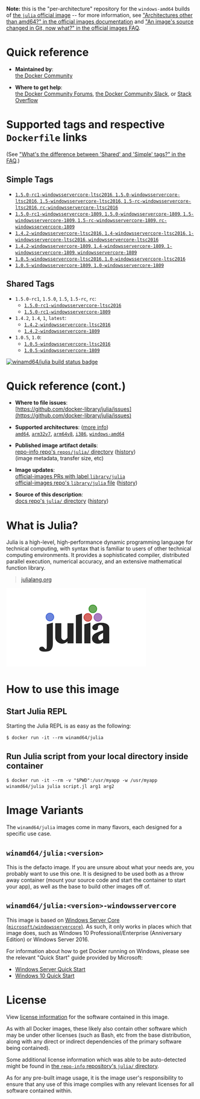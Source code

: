 <!--

********************************************************************************

WARNING:

    DO NOT EDIT "julia/README.md"

    IT IS AUTO-GENERATED

    (from the other files in "julia/" combined with a set of templates)

********************************************************************************

-->

**Note:** this is the "per-architecture" repository for the `windows-amd64` builds of [the `julia` official image](https://hub.docker.com/_/julia) -- for more information, see ["Architectures other than amd64?" in the official images documentation](https://github.com/docker-library/official-images#architectures-other-than-amd64) and ["An image's source changed in Git, now what?" in the official images FAQ](https://github.com/docker-library/faq#an-images-source-changed-in-git-now-what).

# Quick reference

-	**Maintained by**:  
	[the Docker Community](https://github.com/docker-library/julia)

-	**Where to get help**:  
	[the Docker Community Forums](https://forums.docker.com/), [the Docker Community Slack](https://dockr.ly/slack), or [Stack Overflow](https://stackoverflow.com/search?tab=newest&q=docker)

# Supported tags and respective `Dockerfile` links

(See ["What's the difference between 'Shared' and 'Simple' tags?" in the FAQ](https://github.com/docker-library/faq#whats-the-difference-between-shared-and-simple-tags).)

## Simple Tags

-	[`1.5.0-rc1-windowsservercore-ltsc2016`, `1.5.0-windowsservercore-ltsc2016`, `1.5-windowsservercore-ltsc2016`, `1.5-rc-windowsservercore-ltsc2016`, `rc-windowsservercore-ltsc2016`](https://github.com/docker-library/julia/blob/6a716f3d1f28aaafce298c33e27a053443eec6fb/1.5-rc/windows/windowsservercore-ltsc2016/Dockerfile)
-	[`1.5.0-rc1-windowsservercore-1809`, `1.5.0-windowsservercore-1809`, `1.5-windowsservercore-1809`, `1.5-rc-windowsservercore-1809`, `rc-windowsservercore-1809`](https://github.com/docker-library/julia/blob/6a716f3d1f28aaafce298c33e27a053443eec6fb/1.5-rc/windows/windowsservercore-1809/Dockerfile)
-	[`1.4.2-windowsservercore-ltsc2016`, `1.4-windowsservercore-ltsc2016`, `1-windowsservercore-ltsc2016`, `windowsservercore-ltsc2016`](https://github.com/docker-library/julia/blob/a427b70887e18776bf16b3f06bfc136a65392690/1.4/windows/windowsservercore-ltsc2016/Dockerfile)
-	[`1.4.2-windowsservercore-1809`, `1.4-windowsservercore-1809`, `1-windowsservercore-1809`, `windowsservercore-1809`](https://github.com/docker-library/julia/blob/a427b70887e18776bf16b3f06bfc136a65392690/1.4/windows/windowsservercore-1809/Dockerfile)
-	[`1.0.5-windowsservercore-ltsc2016`, `1.0-windowsservercore-ltsc2016`](https://github.com/docker-library/julia/blob/fc3c116c6fe19f870091df6843ed63a37f6c291b/1.0/windows/windowsservercore-ltsc2016/Dockerfile)
-	[`1.0.5-windowsservercore-1809`, `1.0-windowsservercore-1809`](https://github.com/docker-library/julia/blob/fc3c116c6fe19f870091df6843ed63a37f6c291b/1.0/windows/windowsservercore-1809/Dockerfile)

## Shared Tags

-	`1.5.0-rc1`, `1.5.0`, `1.5`, `1.5-rc`, `rc`:
	-	[`1.5.0-rc1-windowsservercore-ltsc2016`](https://github.com/docker-library/julia/blob/6a716f3d1f28aaafce298c33e27a053443eec6fb/1.5-rc/windows/windowsservercore-ltsc2016/Dockerfile)
	-	[`1.5.0-rc1-windowsservercore-1809`](https://github.com/docker-library/julia/blob/6a716f3d1f28aaafce298c33e27a053443eec6fb/1.5-rc/windows/windowsservercore-1809/Dockerfile)
-	`1.4.2`, `1.4`, `1`, `latest`:
	-	[`1.4.2-windowsservercore-ltsc2016`](https://github.com/docker-library/julia/blob/a427b70887e18776bf16b3f06bfc136a65392690/1.4/windows/windowsservercore-ltsc2016/Dockerfile)
	-	[`1.4.2-windowsservercore-1809`](https://github.com/docker-library/julia/blob/a427b70887e18776bf16b3f06bfc136a65392690/1.4/windows/windowsservercore-1809/Dockerfile)
-	`1.0.5`, `1.0`:
	-	[`1.0.5-windowsservercore-ltsc2016`](https://github.com/docker-library/julia/blob/fc3c116c6fe19f870091df6843ed63a37f6c291b/1.0/windows/windowsservercore-ltsc2016/Dockerfile)
	-	[`1.0.5-windowsservercore-1809`](https://github.com/docker-library/julia/blob/fc3c116c6fe19f870091df6843ed63a37f6c291b/1.0/windows/windowsservercore-1809/Dockerfile)

[![winamd64/julia build status badge](https://img.shields.io/jenkins/s/https/doi-janky.infosiftr.net/job/multiarch/job/windows-amd64/job/julia.svg?label=winamd64/julia%20%20build%20job)](https://doi-janky.infosiftr.net/job/multiarch/job/windows-amd64/job/julia/)

# Quick reference (cont.)

-	**Where to file issues**:  
	[https://github.com/docker-library/julia/issues](https://github.com/docker-library/julia/issues)

-	**Supported architectures**: ([more info](https://github.com/docker-library/official-images#architectures-other-than-amd64))  
	[`amd64`](https://hub.docker.com/r/amd64/julia/), [`arm32v7`](https://hub.docker.com/r/arm32v7/julia/), [`arm64v8`](https://hub.docker.com/r/arm64v8/julia/), [`i386`](https://hub.docker.com/r/i386/julia/), [`windows-amd64`](https://hub.docker.com/r/winamd64/julia/)

-	**Published image artifact details**:  
	[repo-info repo's `repos/julia/` directory](https://github.com/docker-library/repo-info/blob/master/repos/julia) ([history](https://github.com/docker-library/repo-info/commits/master/repos/julia))  
	(image metadata, transfer size, etc)

-	**Image updates**:  
	[official-images PRs with label `library/julia`](https://github.com/docker-library/official-images/pulls?q=label%3Alibrary%2Fjulia)  
	[official-images repo's `library/julia` file](https://github.com/docker-library/official-images/blob/master/library/julia) ([history](https://github.com/docker-library/official-images/commits/master/library/julia))

-	**Source of this description**:  
	[docs repo's `julia/` directory](https://github.com/docker-library/docs/tree/master/julia) ([history](https://github.com/docker-library/docs/commits/master/julia))

# What is Julia?

Julia is a high-level, high-performance dynamic programming language for technical computing, with syntax that is familiar to users of other technical computing environments. It provides a sophisticated compiler, distributed parallel execution, numerical accuracy, and an extensive mathematical function library.

> [julialang.org](http://julialang.org/)

![logo](https://raw.githubusercontent.com/docker-library/docs/520519ad7db3ea9fd5d3590e836c839a0ffd6f19/julia/logo.png)

# How to use this image

## Start Julia REPL

Starting the Julia REPL is as easy as the following:

```console
$ docker run -it --rm winamd64/julia
```

## Run Julia script from your local directory inside container

```console
$ docker run -it --rm -v "$PWD":/usr/myapp -w /usr/myapp winamd64/julia julia script.jl arg1 arg2
```

# Image Variants

The `winamd64/julia` images come in many flavors, each designed for a specific use case.

## `winamd64/julia:<version>`

This is the defacto image. If you are unsure about what your needs are, you probably want to use this one. It is designed to be used both as a throw away container (mount your source code and start the container to start your app), as well as the base to build other images off of.

## `winamd64/julia:<version>-windowsservercore`

This image is based on [Windows Server Core (`microsoft/windowsservercore`)](https://hub.docker.com/r/microsoft/windowsservercore/). As such, it only works in places which that image does, such as Windows 10 Professional/Enterprise (Anniversary Edition) or Windows Server 2016.

For information about how to get Docker running on Windows, please see the relevant "Quick Start" guide provided by Microsoft:

-	[Windows Server Quick Start](https://msdn.microsoft.com/en-us/virtualization/windowscontainers/quick_start/quick_start_windows_server)
-	[Windows 10 Quick Start](https://msdn.microsoft.com/en-us/virtualization/windowscontainers/quick_start/quick_start_windows_10)

# License

View [license information](http://julialang.org/) for the software contained in this image.

As with all Docker images, these likely also contain other software which may be under other licenses (such as Bash, etc from the base distribution, along with any direct or indirect dependencies of the primary software being contained).

Some additional license information which was able to be auto-detected might be found in [the `repo-info` repository's `julia/` directory](https://github.com/docker-library/repo-info/tree/master/repos/julia).

As for any pre-built image usage, it is the image user's responsibility to ensure that any use of this image complies with any relevant licenses for all software contained within.
